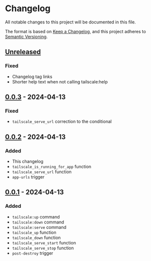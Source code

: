 # Changelog

All notable changes to this project will be documented in this file.

The format is based on [Keep a Changelog](https://keepachangelog.com/en/1.1.0/),
and this project adheres to [Semantic Versioning](https://semver.org/spec/v2.0.0.html).

## [Unreleased]

### Fixed
- Changelog tag links
- Shorter help text when not calling tailscale:help

## [0.0.3] - 2024-04-13

### Fixed
- `tailscale_serve_url` correction to the conditional

## [0.0.2] - 2024-04-13

### Added

- This changelog
- `tailscale_is_running_for_app` function
- `tailscale_serve_url` function
- `app-urls` trigger

## [0.0.1] - 2024-04-13

### Added

- `tailscale:up` command
- `tailscale:down` command
- `tailscale:serve` command
- `tailscale_up` function
- `tailscale_down` function
- `tailscale_serve_start` function
- `tailscale_serve_stop` function
- `post-destroy` trigger

[unreleased]: https://github.com/andrew-womeldorf/dokku-tailscale/compare/0.0.3...HEAD
[0.0.3]: https://github.com/andrew-womeldorf/dokku-tailscale/compare/0.0.2...0.0.3
[0.0.2]: https://github.com/andrew-womeldorf/dokku-tailscale/compare/0.0.1...0.0.2
[0.0.1]: https://github.com/andrew-womeldorf/dokku-tailscale/releases/tag/0.0.1
